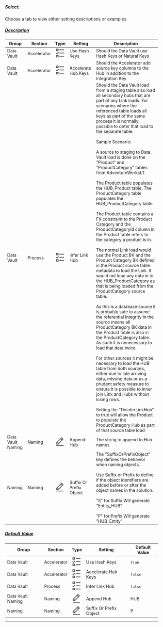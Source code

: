 ##### [Select:](#tab/settings-hub-select)

Choose a tab to view either setting descriptions or examples.

##### [Description](#tab/settings-hub-description)

| Group             | Section     | Type                                                                 | Setting                 | Description                                                                                                                                                                                                                                                                                                                                                                                                                                                                                                                                                                                                                                                                                                                                                                                                                                                                                                                                                                                                                                                                                                                                                                                                                                                                                                                                                                                                                                                                                                                                                                                                                                            |
| ----------------- | ----------- | -------------------------------------------------------------------- | ----------------------- | ------------------------------------------------------------------------------------------------------------------------------------------------------------------------------------------------------------------------------------------------------------------------------------------------------------------------------------------------------------------------------------------------------------------------------------------------------------------------------------------------------------------------------------------------------------------------------------------------------------------------------------------------------------------------------------------------------------------------------------------------------------------------------------------------------------------------------------------------------------------------------------------------------------------------------------------------------------------------------------------------------------------------------------------------------------------------------------------------------------------------------------------------------------------------------------------------------------------------------------------------------------------------------------------------------------------------------------------------------------------------------------------------------------------------------------------------------------------------------------------------------------------------------------------------------------------------------------------------------------------------------------------------------ |
| Data Vault        | Accelerator | ![Boolean Datatype](images/svg-icons/boolean.svg "Boolean Datatype") | Use Hash Keys           | Should the Data Vault use Hash Keys or Natural Keys                                                                                                                                                                                                                                                                                                                                                                                                                                                                                                                                                                                                                                                                                                                                                                                                                                                                                                                                                                                                                                                                                                                                                                                                                                                                                                                                                                                                                                                                                                                                                                                                    |
| Data Vault        | Accelerator | ![Boolean Datatype](images/svg-icons/boolean.svg "Boolean Datatype") | Accelerate Hub Keys     | Should the Accelerator add source key columns to the Hub in addition to the Integration Key                                                                                                                                                                                                                                                                                                                                                                                                                                                                                                                                                                                                                                                                                                                                                                                                                                                                                                                                                                                                                                                                                                                                                                                                                                                                                                                                                                                                                                                                                                                                                            |
| Data Vault        | Process     | ![Boolean Datatype](images/svg-icons/boolean.svg "Boolean Datatype") | Infer Link Hub          | Should the Data Vault load from a staging table also load all secondary hubs that are part of any Link loads. For scenarios where the referenced table loads all keys as part of the same process it is normally possible to defer that load to the separate table.<br><br>Sample Scenario:<br><br>A source to staging to Data Vault load is done on the "Product" and "ProductCategory" tables from AdventureWorksLT.<br><br>The Product table populates the HUB_Product table. The ProductCategory table populates the HUB_ProductCategory table.<br><br>The Product table contains a FK constraint to the Product Category and the ProductCategoryId column in the Product table refers to the category a product is in.<br><br>The normal Link load would use the Product BK and the Product Category BK defined in the Product source table metadata to load the Link. It would not load any data in to the HUB_ProductCategory as that is being loaded from the ProductCategory source table.<br><br>As this is a database source it is probably safe to assume the referential integrity in the source means all ProductCategory BK data in the Product table is also in the ProductCategory table. As such it is unnecessary to load that data twice.<br><br>For other sources it might be necessary to load the HUB table from both sources, either due to late arriving data, missing data or as a prudent safety measure to ensure it is possible to inner join Link and Hubs without losing rows.<br><br>Setting the "DvInferLinkHub" to true will allow the Product to populate the ProductCategory Hub as part of that source table load |
| Data Vault Naming | Naming      | ![Text Datatype](images/svg-icons/text.svg "Text Datatype")          | Append Hub              | The string to append to Hub names                                                                                                                                                                                                                                                                                                                                                                                                                                                                                                                                                                                                                                                                                                                                                                                                                                                                                                                                                                                                                                                                                                                                                                                                                                                                                                                                                                                                                                                                                                                                                                                                                      |
| Naming            | Naming      | ![Text Datatype](images/svg-icons/text.svg "Text Datatype")          | Suffix Or Prefix Object | The "SuffixOrPrefixObject" key defines the behavior when naming objects.<br><br>Use Suffix or Prefix to define if the object identifiers are added before or after the object names in the solution.<br><br>"S" for Suffix Will generate "Entity_HUB"<br><br>"P" for Prefix Will generate "HUB_Entity"                                                                                                                                                                                                                                                                                                                                                                                                                                                                                                                                                                                                                                                                                                                                                                                                                                                                                                                                                                                                                                                                                                                                                                                                                                                                                                                                                 |

##### [Default Value](#tab/settings-hub-default)

| Group             | Section     | Type                                                                 | Setting                 | Default Value |
| ----------------- | ----------- | -------------------------------------------------------------------- | ----------------------- | ------------- |
| Data Vault        | Accelerator | ![Boolean Datatype](images/svg-icons/boolean.svg "Boolean Datatype") | Use Hash Keys           | `true`        |
| Data Vault        | Accelerator | ![Boolean Datatype](images/svg-icons/boolean.svg "Boolean Datatype") | Accelerate Hub Keys     | `false`       |
| Data Vault        | Process     | ![Boolean Datatype](images/svg-icons/boolean.svg "Boolean Datatype") | Infer Link Hub          | `false`       |
| Data Vault Naming | Naming      | ![Text Datatype](images/svg-icons/text.svg "Text Datatype")          | Append Hub              | HUB           |
| Naming            | Naming      | ![Text Datatype](images/svg-icons/text.svg "Text Datatype")          | Suffix Or Prefix Object | P             |

***